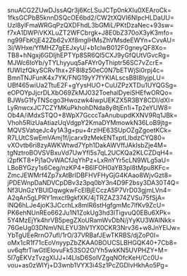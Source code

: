 snuACG2ZUwDJssAQr3j6KcLSuJCTp0nkXIu0XEAroCk=
1fksGCPbB5knnDSQcOE6bd2/CW2tXQVI6NIpcHLDaUU=
Uzl8ylFmaWRGqPzQXDFhdL3bGMiL/PKtDzaNec+93sw=
f7xA1DWPiVKXLuZT2WFCbrgk+J8E0bZ370oX3yK3mfo=
ng99FbKtjE42Zb62vXf8mgIHMsZhVMsdeEWYn+CvvAU=
3i/WHxe/YfMHZ7gEEJxyU/+b1clwB012F0gneyQF8Xo=
TB8+hNgxj6GDIjhEPTYp8SR6Ql5CXJ9yGfQUtVGvcRg=
MJWc6IoYb/yTYLhyyuq5aFAYr0yThiptr56SC7vZcrE=
fUWIzfQkySCRv1hx+2F8l8z50eC0N7bETWjSi0rpj4c=
BmnTNJFunK4x7YK/FNG19yY7fYKIALscsB8I8IyjpLU=
UBf465wiUa2TtuE2F+gYysHUO+CuUZPzXTDu1UYQGSg=
eOPOYpJjcrDLXbO69ZkMJ032ToehalDyeiSHEfwORQo=
BJWsG1fyTNScgo3Hwozwk4iwpUEKZX5R3BY8CDI/dXI=
LyRnwcxJC7CZYMKuPkhohDNda8y8tjEn1i+Tp2eYUW8=
Ob4A/iMdxSTQO+8WpX7GcccTaAnubupdKXNV9Rq1JBk=
Vhoh5RizUaAtiazUqVdgpY2KmaDYMmowkN36LoB9jtg=
MQVSVatqeJc4y1A3g+pu+4rzlHE63SUpOZgZgoetKCk=
R7LUtCSwEmVAmj1f/jcarx9zMekENTxptLlbdzCYQ80=
vXOvtb6ri8zyAWKWtwd7Yph1DakAWVffJAkIsbZje4M=
tgNztroBOVSVBxuVd7UwYfl5s7qL2UCKQa2KLCZDqH4=
i2pfKT8+Pj1aOvWACfJqYhPz+LxRnYYr5cLN9WLg5aU=
LBoBYGzy1s6Ceg/nzKP4+B6lFOH0aYB3pI8tMpu8KFc=
ZmcJEWMrf4Zp7xAtBrIDBFHVFHyGjG4KAao8WjvGzt8=
jPDEWnpDaNDVCpDBv3z3pq0bY3n4D9F2bsy3DA30T4Q=
Nf3UnGzYBUIDqwgkwFcElBjECczA5P7VrD03gjmLVn4=
A2qAn5gLPRY1mxcI9gkfXK/4jTRZAZ374ZVSu75fSjA=
lNQ6hLJe4joK3JCcrhLx8mlR6stHgfgmMc7lfKv9ZcU=
PK6ehNUnREo662Ju1N1ZokUg3hd3lTigvuQ0EBu6XPk=
5Y4MzEjYk4hrVB5pegZXoURamWvDbN/jYyKU3WAlNkk=
76GeUg03DNmVNLEYU3hV1YX0CKR3Nrv36+w8JnYElJw=
YbTgUEeRrnO7ufI/1rO/37VRBafJEwTKRBS/djZoP0I=
oMx1cR1f71cEoVnyypZbZKAA0BOUCSLBHGQK40+7Cb8=
uv6qftrTiwGtlElovuFk53SO2O/Yh5wkKN5UVPHZY+M=
5I7gEKVzTvzgXIJJ+l4LIsD6SolVZgqNOfcKeH/Cc0U=
vou+as0zWlYj+D3wnb1VYX3i4Sz1PcZGDlvHkhAo5Pg=
